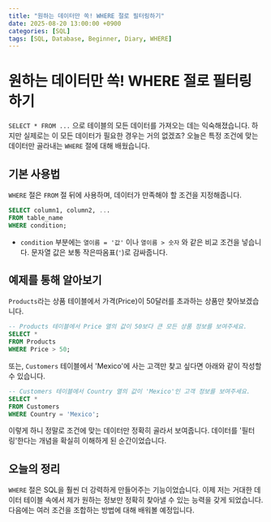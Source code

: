 ```yaml
---
title: "원하는 데이터만 쏙! WHERE 절로 필터링하기"
date: 2025-08-20 13:00:00 +0900
categories: [SQL]
tags: [SQL, Database, Beginner, Diary, WHERE]
---
```


# 원하는 데이터만 쏙! WHERE 절로 필터링하기

`SELECT * FROM ...` 으로 테이블의 모든 데이터를 가져오는 데는 익숙해졌습니다. 하지만 실제로는 이 모든 데이터가 필요한 경우는 거의 없겠죠? 오늘은 특정 조건에 맞는 데이터만 골라내는 `WHERE` 절에 대해 배웠습니다.

## 기본 사용법

`WHERE` 절은 `FROM` 절 뒤에 사용하며, 데이터가 만족해야 할 조건을 지정해줍니다.

```sql
SELECT column1, column2, ...
FROM table_name
WHERE condition;
```

- `condition` 부분에는 `열이름 = '값'` 이나 `열이름 > 숫자` 와 같은 비교 조건을 넣습니다. 문자열 값은 보통 작은따옴표(`'`)로 감싸줍니다.

## 예제를 통해 알아보기

`Products`라는 상품 테이블에서 가격(Price)이 50달러를 초과하는 상품만 찾아보겠습니다.

```sql
-- Products 테이블에서 Price 열의 값이 50보다 큰 모든 상품 정보를 보여주세요.
SELECT *
FROM Products
WHERE Price > 50;
```

또는, `Customers` 테이블에서 'Mexico'에 사는 고객만 찾고 싶다면 아래와 같이 작성할 수 있습니다.

```sql
-- Customers 테이블에서 Country 열의 값이 'Mexico'인 고객 정보를 보여주세요.
SELECT *
FROM Customers
WHERE Country = 'Mexico';
```

이렇게 하니 정말로 조건에 맞는 데이터만 정확히 골라서 보여줍니다. 데이터를 '필터링'한다는 개념을 확실히 이해하게 된 순간이었습니다.

## 오늘의 정리

`WHERE` 절은 SQL을 훨씬 더 강력하게 만들어주는 기능이었습니다. 이제 저는 거대한 데이터 테이블 속에서 제가 원하는 정보만 정확히 찾아낼 수 있는 능력을 갖게 되었습니다. 다음에는 여러 조건을 조합하는 방법에 대해 배워볼 예정입니다.